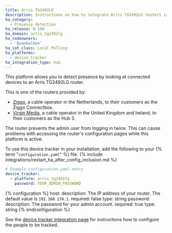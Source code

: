 ```yaml
---
title: Arris TG2492LG
description: Instructions on how to integrate Arris TG2492LG routers into Home Assistant.
ha_category:
  - Presence detection
ha_release: 0.109
ha_domain: arris_tg2492lg
ha_codeowners:
  - '@vanbalken'
ha_iot_class: Local Polling
ha_platforms:
  - device_tracker
ha_integration_type: hub
---
```


This platform allows you to detect presence by looking at connected devices to an Arris TG2492LG router.

This is one of the routers provided by:

- [Ziggo](https://www.ziggo.nl/), a cable operator in the Netherlands, to their customers as the Ziggo Connectbox.
- [Virgin Media](https://www.virginmedia.com/), a cable operator in the United Kingdom and Ireland, to their customers as the Hub 3.

<div class='note warning'>
The router prevents the admin user from logging in twice. This can cause problems with accessing the router's configuration pages while this platform is active.
</div>

To use this device tracker in your installation, add the following to your {% term "`configuration.yaml`" %} file.
{% include integrations/restart_ha_after_config_inclusion.md %}

```yaml
# Example configuration.yaml entry
device_tracker:
  - platform: arris_tg2492lg
    password: YOUR_ADMIN_PASSWORD
```

{% configuration %}
host:
  description: The IP address of your router. The default value is `192.168.178.1`.
  required: false
  type: string
password:
  description: The password for your admin account.
  required: true
  type: string
{% endconfiguration %}

See the [device tracker integration page](/integrations/device_tracker/) for instructions how to configure the people to be tracked.
